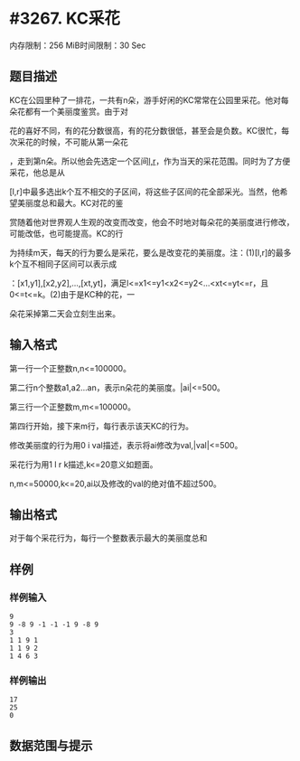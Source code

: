 # #3267. KC采花

内存限制：256 MiB时间限制：30 Sec

## 题目描述

KC在公园里种了一排花，一共有n朵，游手好闲的KC常常在公园里采花。他对每朵花都有一个美丽度鉴赏。由于对

花的喜好不同，有的花分数很高，有的花分数很低，甚至会是负数。KC很忙，每次采花的时候，不可能从第一朵花

，走到第n朵。所以他会先选定一个区间[l,r](1<=l<=r<=n)，作为当天的采花范围。同时为了方便采花，他总是从

[l,r]中最多选出k个互不相交的子区间，将这些子区间的花全部采光。当然，他希望美丽度总和最大。KC对花的鉴

赏随着他对世界观人生观的改变而改变，他会不时地对每朵花的美丽度进行修改，可能改低，也可能提高。KC的行

为持续m天，每天的行为要么是采花，要么是改变花的美丽度。注：(1)[l,r]的最多k个互不相同子区间可以表示成

：[x1,y1],[x2,y2],...,[xt,yt]，满足l<=x1<=y1<x2<=y2<...<xt<=yt<=r，且0<=t<=k。(2)由于是KC种的花，一

朵花采掉第二天会立刻生出来。

## 输入格式

第一行一个正整数n,n<=100000。

第二行n个整数a1,a2...an，表示n朵花的美丽度。|ai|<=500。

第三行一个正整数m,m<=100000。

第四行开始，接下来m行，每行表示该天KC的行为。

修改美丽度的行为用0 i val描述，表示将ai修改为val,|val|<=500。

采花行为用1 l r k描述,k<=20意义如题面。

n,m<=50000,k<=20,ai以及修改的val的绝对值不超过500。

## 输出格式

对于每个采花行为，每行一个整数表示最大的美丽度总和

## 样例

### 样例输入

    
    9
    9 -8 9 -1 -1 -1 9 -8 9
    3
    1 1 9 1
    1 1 9 2
    1 4 6 3
    

### 样例输出

    
    17
    25
    0
    

## 数据范围与提示
